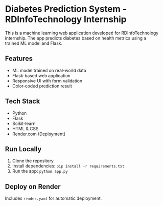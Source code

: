 # Diabetes Prediction System - RDInfoTechnology Internship

This is a machine learning web application developed for RDInfoTechnology internship. The app predicts diabetes based on health metrics using a trained ML model and Flask.

## Features
- ML model trained on real-world data
- Flask-based web application
- Responsive UI with form validation
- Color-coded prediction result

## Tech Stack
- Python
- Flask
- Scikit-learn
- HTML & CSS
- Render.com (Deployment)

## Run Locally
1. Clone the repository
2. Install dependencies: `pip install -r requirements.txt`
3. Run the app: `python app.py`

## Deploy on Render
Includes `render.yaml` for automatic deployment.